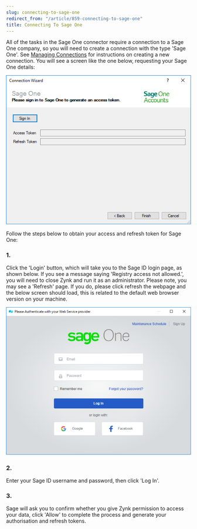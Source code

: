 ```yaml
---
slug: connecting-to-sage-one
redirect_from: "/article/859-connecting-to-sage-one"
title: Connecting To Sage One
---
```

All of the tasks in the Sage One connector require a connection to a Sage One company, so you will need to create a connection with the type 'Sage One'. See [Managing Connections](managing-connections) for instructions on creating a new connection. You will see a screen like the one below, requesting your Sage One details:

![Sage One Connection](/assets/images/sage-one/sage_one_connection.png)

Follow the steps below to obtain your access and refresh token for Sage One:

### 1.
Click the 'Login' button, which will take you to the Sage ID login page, as shown below. If you see a message saying 'Registry access not allowed.', you will need to close Zynk and run it as an administrator. Please note, you may see a 'Refresh' page. If you do, please click refresh the webpage and the below screen should load, this is related to the default web browser version on your machine.

![Sage One Sign In](/assets/images/sage-one/sage_one_connection_2.png)

### 2.
Enter your Sage ID username and password, then click 'Log In'. 

### 3.
Sage will ask you to confirm whether you give Zynk permission to access your data, click 'Allow' to complete the process and generate your authorisation and refresh tokens. 